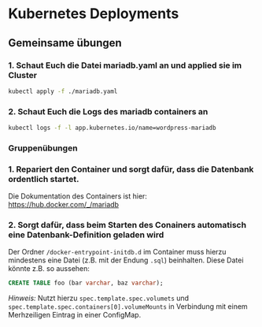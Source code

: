 # Kubernetes Deployments

## Gemeinsame übungen

### 1. Schaut Euch die Datei mariadb.yaml an und applied sie im Cluster

```sh
kubectl apply -f ./mariadb.yaml
```

### 2. Schaut Euch die Logs des mariadb containers an

```sh
kubectl logs -f -l app.kubernetes.io/name=wordpress-mariadb
```

### Gruppenübungen

### 1. Repariert den Container und sorgt dafür, dass die Datenbank ordentlich startet.

Die Dokumentation des Containers ist hier: https://hub.docker.com/_/mariadb

### 2. Sorgt dafür, dass beim Starten des Conainers automatisch eine Datenbank-Definition geladen wird

Der Ordner `/docker-entrypoint-initdb.d` im Container muss hierzu mindestens eine Datei (z.B. mit der Endung `.sql`)
beinhalten. Diese Datei könnte z.B. so aussehen:

```sql
CREATE TABLE foo (bar varchar, baz varchar);
```

*Hinweis:* Nutzt hierzu `spec.template.spec.volumets` und `spec.template.spec.containers[0].volumeMounts` in Verbindung
mit einem Merhzeiligen Eintrag in einer ConfigMap.